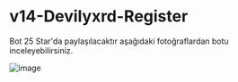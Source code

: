 # v14-Devilyxrd-Register

Bot 25 Star'da paylaşılacaktır aşağıdaki fotoğraflardan botu inceleyebilirsiniz.

![image]([https://github.com/purpleorpurple/V14-Guard-Backup-Mod-Stat/assets/125148735/8464faf1-fc00-49c3-a0f6-d1e120405b35](https://media.discordapp.net/attachments/1151097299808833566/1151097332302106815/devilyxrdCokluGirisCikisGuard.png)https://media.discordapp.net/attachments/1151097299808833566/1151097332302106815/devilyxrdCokluGirisCikisGuard.png)
